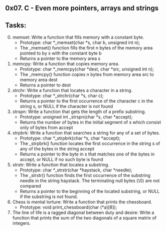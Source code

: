 0x07. C - Even more pointers, arrays and strings
---------------------------------------------------
## Tasks:
0. memset: Write a function that fills memory with a constant byte.
	* Prototype: char *_memset(char *s, char b, unsigned int n);
	* The _memset() function fills the first n bytes of the memory area pointed to by s with the constant byte b
	* Returns a pointer to the memory area s
1. memcpy: Write a function that copies memory area.
	* Prototype: char *_memcpy(char *dest, char *src, unsigned int n);
	* The _memcpy() function copies n bytes from memory area src to memory area dest
	* Returns a pointer to dest
2. strchr: Write a function that locates a character in a string.
	* Prototype: char *_strchr(char *s, char c);
	* Returns a pointer to the first occurrence of the character c in the string s, or NULL if the character is not found
3. strspn: Write a function that gets the length of a prefix substring.
	* Prototype: unsigned int _strspn(char *s, char *accept);
	* Returns the number of bytes in the initial segment of s which consist only of bytes from accept
4. strpbrk: Write a function that searches a string for any of a set of bytes.
	* Prototype: char *_strpbrk(char *s, char *accept);
	* The _strpbrk() function locates the first occurrence in the string s of any of the bytes in the string accept
	* Returns a pointer to the byte in s that matches one of the bytes in accept, or NULL if no such byte is found
5. strstr: Write a function that locates a substring.
	* Prototype: char *_strstr(char *haystack, char *needle);
	* The _strstr() function finds the first occurrence of the substring needle in the string haystack. The terminating null bytes (\0) are not compared
	* Returns a pointer to the beginning of the located substring, or NULL if the substring is not found.
6. Chess is mental torture: Write a function that prints the chessboard.
	* Prototype: void print_chessboard(char (*a)[8]);
7. The line of life is a ragged diagonal between duty and desire: Write a function that prints the sum of the two diagonals of a square matrix of integers.

